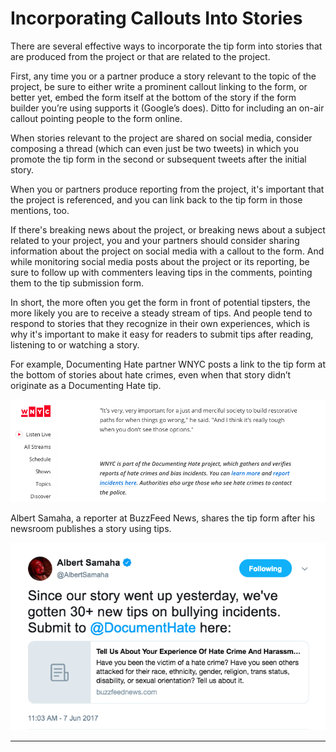 # Incorporating Callouts Into Stories

There are several effective ways to incorporate the tip form into stories that are produced from the project or that are related to the project.

First, any time you or a partner produce a story relevant to the topic of the project, be sure to either write a prominent callout linking to the form, or better yet, embed the form itself at the bottom of the story if the form builder you’re using supports it \(Google’s does\). Ditto for including an on-air callout pointing people to the form online.

When stories relevant to the project are shared on social media, consider composing a thread \(which can even just be two tweets\) in which you promote the tip form in the second or subsequent tweets after the initial story.

When you or partners produce reporting from the project, it's important that the project is referenced, and you can link back to the tip form in those mentions, too.

If there's breaking news about the project, or breaking news about a subject related to your project, you and your partners should consider sharing information about the project on social media with a callout to the form. And while monitoring social media posts about the project or its reporting, be sure to follow up with commenters leaving tips in the comments, pointing them to the tip submission form.

In short, the more often you get the form in front of potential tipsters, the more likely you are to receive a steady stream of tips. And people tend to respond to stories that they recognize in their own experiences, which is why it's important to make it easy for readers to submit tips after reading, listening to or watching a story.

For example, Documenting Hate partner WNYC posts a link to the tip form at the bottom of stories about hate crimes, even when that story didn’t originate as a Documenting Hate tip.

![](../.gitbook/assets/screen-shot-2019-08-09-at-12.12.46-pm.png)

Albert Samaha, a reporter at BuzzFeed News, shares the tip form after his newsroom publishes a story using tips.

![](../.gitbook/assets/screen-shot-2019-08-09-at-12.14.34-pm%20%282%29.png)

 ****  


